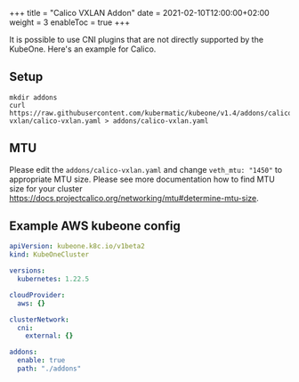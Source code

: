 +++
title = "Calico VXLAN Addon"
date = 2021-02-10T12:00:00+02:00
weight = 3
enableToc = true
+++

It is possible to use CNI plugins that are not directly supported by the KubeOne. Here's an example for Calico.

## Setup

```shell
mkdir addons
curl https://raw.githubusercontent.com/kubermatic/kubeone/v1.4/addons/calico-vxlan/calico-vxlan.yaml > addons/calico-vxlan.yaml
```

## MTU

Please edit the `addons/calico-vxlan.yaml` and change `veth_mtu: "1450"` to appropriate MTU size. Please see more
documentation how to find MTU size for your cluster https://docs.projectcalico.org/networking/mtu#determine-mtu-size.


## Example AWS kubeone config

```yaml
apiVersion: kubeone.k8c.io/v1beta2
kind: KubeOneCluster

versions:
  kubernetes: 1.22.5

cloudProvider:
  aws: {}

clusterNetwork:
  cni:
    external: {}

addons:
  enable: true
  path: "./addons"
```
